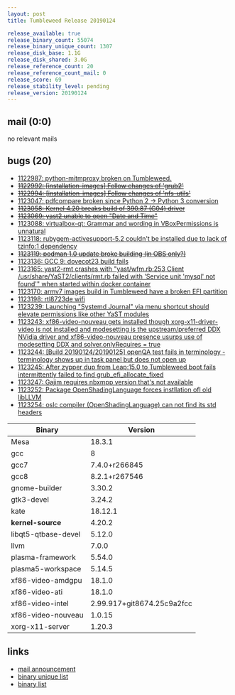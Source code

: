 ```yaml
---
layout: post
title: Tumbleweed Release 20190124

release_available: true
release_binary_count: 55074
release_binary_unique_count: 1307
release_disk_base: 1.1G
release_disk_shared: 3.0G
release_reference_count: 20
release_reference_count_mail: 0
release_score: 69
release_stability_level: pending
release_version: 20190124
---
```


## mail (0:0)

no relevant mails

## bugs (20)

<!--more-->

- [1122987: python-mitmproxy broken on Tumbleweed.](https://bugzilla.opensuse.org/show_bug.cgi?id=1122987)
- ~~[1122992: \[installation-images\] Follow changes of 'grub2'](https://bugzilla.opensuse.org/show_bug.cgi?id=1122992)~~
- ~~[1122994: \[installation-images\] Follow changes of 'nfs-utils'](https://bugzilla.opensuse.org/show_bug.cgi?id=1122994)~~
- [1123047: pdfcompare broken since Python 2 -> Python 3 conversion](https://bugzilla.opensuse.org/show_bug.cgi?id=1123047)
- ~~[1123058: Kernel 4.20 breaks build of 390.87 (G04) driver](https://bugzilla.opensuse.org/show_bug.cgi?id=1123058)~~
- ~~[1123069: yast2 unable to open "Date and Time"](https://bugzilla.opensuse.org/show_bug.cgi?id=1123069)~~
- [1123088: virtualbox-qt: Grammar and wording in VBoxPermissions is unnatural](https://bugzilla.opensuse.org/show_bug.cgi?id=1123088)
- [1123118: rubygem-activesupport-5.2 couldn't be installed due to lack of tzinfo:1 dependency](https://bugzilla.opensuse.org/show_bug.cgi?id=1123118)
- ~~[1123119: podman 1.0 update broke building (in OBS only?)](https://bugzilla.opensuse.org/show_bug.cgi?id=1123119)~~
- [1123136: GCC 9: dovecot23 build fails](https://bugzilla.opensuse.org/show_bug.cgi?id=1123136)
- [1123165: yast2-rmt crashes with "yast/wfm.rb:253 Client /usr/share/YaST2/clients/rmt.rb failed with 'Service unit 'mysql' not found'" when started within docker container](https://bugzilla.opensuse.org/show_bug.cgi?id=1123165)
- [1123170: armv7 images build in Tumbleweed have a broken EFI partition](https://bugzilla.opensuse.org/show_bug.cgi?id=1123170)
- [1123198: rtl8723de wifi](https://bugzilla.opensuse.org/show_bug.cgi?id=1123198)
- [1123239: Launching "Systemd Journal" via menu shortcut should elevate permissions like other YaST modules](https://bugzilla.opensuse.org/show_bug.cgi?id=1123239)
- [1123243: xf86-video-nouveau gets installed though xorg-x11-driver-video is not installed and modesetting is the upstream/preferred DDX NVidia driver and xf86-video-nouveau presence usurps use of modesetting DDX and solver.onlyRequires = true](https://bugzilla.opensuse.org/show_bug.cgi?id=1123243)
- [1123244: \[Build 20190124/20190125\] openQA test fails in terminology - terminology shows up in task panel but does not open up](https://bugzilla.opensuse.org/show_bug.cgi?id=1123244)
- [1123245: After zypper dup from Leap:15.0 to Tumbleweed boot fails intermittently failed to find grub_efi_allocate_fixed](https://bugzilla.opensuse.org/show_bug.cgi?id=1123245)
- [1123247: Gajim requires nbxmpp version that's not available](https://bugzilla.opensuse.org/show_bug.cgi?id=1123247)
- [1123252: Package OpenShadingLanguage forces instllation ofl old libLLVM](https://bugzilla.opensuse.org/show_bug.cgi?id=1123252)
- [1123254: oslc compiler (OpenShadingLanguage) can not find its std headers](https://bugzilla.opensuse.org/show_bug.cgi?id=1123254)

Binary | Version
--- | ---
Mesa | 18.3.1
gcc | 8
gcc7 | 7.4.0+r266845
gcc8 | 8.2.1+r267546
gnome-builder | 3.30.2
gtk3-devel | 3.24.2
kate | 18.12.1
**kernel-source** | 4.20.2
libqt5-qtbase-devel | 5.12.0
llvm | 7.0.0
plasma-framework | 5.54.0
plasma5-workspace | 5.14.5
xf86-video-amdgpu | 18.1.0
xf86-video-ati | 18.1.0
xf86-video-intel | 2.99.917+git8674.25c9a2fcc
xf86-video-nouveau | 1.0.15
xorg-x11-server | 1.20.3

## links

- [mail announcement](https://lists.opensuse.org/opensuse-factory/2019-01/msg00462.html)
- [binary unique list](http://download.tumbleweed.boombatower.com/20190124/rpm.unique.list)
- [binary list](http://download.tumbleweed.boombatower.com/20190124/rpm.list)
